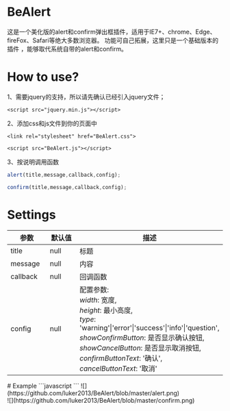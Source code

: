# BeAlert
这是一个美化版的alert和confirm弹出框插件，适用于IE7+、chrome、Edge、fireFox、Safari等绝大多数浏览器。
功能可自己拓展，这里只是一个基础版本的插件 ，能够取代系统自带的alert和confirm。
# How to use?
 1、需要jquery的支持，所以请先确认已经引入jquery文件；
```
<script src="jquery.min.js"></script>
```
 2、添加css和js文件到你的页面中
```
<link rel="stylesheet" href="BeAlert.css">
```
```
<script src="BeAlert.js"></script>
```
 3、按说明调用函数
 ```javascript
 alert(title,message,callback,config);
 ```
 ```javascript
 confirm(title,message,callback,config);
 ```
# Settings
<table>
    <thead>
        <tr>
            <th>参数</th>
            <th>默认值</th>
            <th width='50%'>描述</th>
        </tr>
    </thead>
    <tbody>
    <tr>
        <td>title</td>
        <td>null</td>
        <td>标题</td>
    </tr>
    <tr>
        <td>message</td>
        <td>null</td>
        <td>内容</td>
    </tr>
    <tr>
        <td>callback</td>
        <td>null</td>
        <td>回调函数</td>
    </tr>
    <tr>
        <td>config</td>
        <td>null</td>
        <td>配置参数:<br>
            <em>width</em>:  宽度,<br>
            <em>height</em>: 最小高度,<br>
            <em>type</em>: 'warning'|'error'|'success'|'info'|'question',<br>
            <em>showConfirmButton</em>: 是否显示确认按钮,<br>
            <em>showCancelButton</em>: 是否显示取消按钮,<br>
            <em>confirmButtonText</em>: '确认',<br>
            <em>cancelButtonText</em>: '取消'<br>
        </td>
    </tr>
    </tbody>
</table>
# Example
```javascript
<script type="text/javascript">
    $(function () {
        $("#alert").click(function () {
            alert("Hello world!", "welcome to my world :)", function () {
                //after click the confirm button, will run this callback function
            }, {type: 'success', confirmButtonText: 'OK'});
        });
        $("#confirm").click(function () {
            confirm("Are you sure?", "You will not be able to recover this imaginary file!", function (isConfirm) {
                if (isConfirm) {
                    //after click the confirm
                } else {
                    //after click the cancel
                }
            }, {confirmButtonText: 'Yes, delete it!', cancelButtonText: 'No, cancel plx!', width: 400});
        });
    });
</script>
```
![](https://github.com/luker2013/BeAlert/blob/master/alert.png)
<br>
![](https://github.com/luker2013/BeAlert/blob/master/confirm.png)

